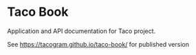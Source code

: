 # Taco Book

Application and API documentation for Taco project.

See <https://tacogram.github.io/taco-book/> for published version
